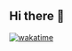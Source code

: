 ## Hi there 👋

[![wakatime](https://wakatime.com/badge/user/1ff33d46-cb63-48a4-86fa-6a5b5dbe2f3d.svg)](https://wakatime.com/@1ff33d46-cb63-48a4-86fa-6a5b5dbe2f3d)
<!--
**gs-costa/gs-costa** is a ✨ _special_ ✨ repository because its `README.md` (this file) appears on your GitHub profile.
Here are some ideas to get you started:

- 🔭 I’m currently working on ...
- 🌱 I’m currently learning ...
- 👯 I’m looking to collaborate on ...
- 🤔 I’m looking for help with ...
- 💬 Ask me about ...
- 📫 How to reach me: ...
- 😄 Pronouns: ...
- ⚡ Fun fact: ...
-->
